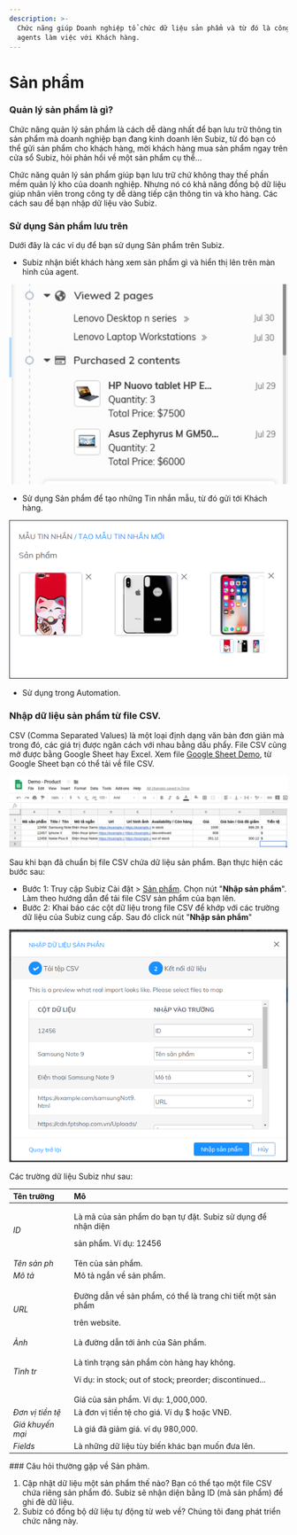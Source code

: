 ```yaml
---
description: >-
  Chức năng giúp Doanh nghiệp tổ chức dữ liệu sản phẩm và từ đó là công cụ để
  agents làm việc với Khách hàng.
---
```


# Sản phẩm

### Quản lý sản phẩm là gì?

Chức năng quản lý sản phầm là cách dễ dàng nhất để bạn lưu trữ thông tin sản phẩm mà doanh nghiệp bạn đang kinh doanh lên Subiz, từ đó bạn có thể gửi sản phẩm cho khách hàng, mời khách hàng mua sản phẩm ngay trên cửa sổ Subiz, hỏi phản hồi về một sản phẩm cụ thể...

Chức năng quản lý sản phẩm giúp bạn lưu trữ chứ không thay thế phần mềm quản lý kho của doanh nghiệp. Nhưng nó có khả năng đồng bộ dữ liệu giúp nhân viên trong công ty dễ dàng tiếp cận thông tin và kho hàng. Các cách sau để bạn nhập dữ liệu vào Subiz.

### Sử dụng Sản phẩm lưu trên 

Dưới đây là các ví dụ để bạn sử dụng Sản phẩm trên Subiz.

* Subiz nhận biết khách hàng xem sản phẩm gì và hiển thị lên trên màn hình của agent.

![](../.gitbook/assets/screenshot-from-2018-12-11-10-28-44.png)

* Sử dụng Sản phẩm để tạo những Tin nhắn mẫu, từ đó gửi tới Khách hàng. 

![](../.gitbook/assets/screenshot-from-2018-12-11-10-32-43%20%281%29.png)

* Sử dụng trong Automation.

### Nhập dữ liệu sản phẩm từ file CSV.

CSV \(Comma Separated Values\) là một loại định dạng văn bản đơn giản mà trong đó, các giá trị được ngăn cách với nhau bằng dấu phẩy. File CSV cũng mở được bằng Google Sheet hay Excel. Xem file [Google Sheet Demo](https://docs.google.com/spreadsheets/d/1yvMHsSmljV29gNQKdyRj-YMNn2rzeswVfzOTeUOiEAg/edit?usp=sharing), từ Google Sheet bạn có thể tải về file CSV.

![S&#x1EED; d&#x1EE5;ng Googl Sheet &#x111;&#x1EC3; l&#x1B0;u d&#x1EEF; li&#x1EC7;u S&#x1EA3;n ph&#x1EA9;m v&#xE0; export ra File CSV ](../.gitbook/assets/screenshot-from-2018-11-23-11-02-40.png)

Sau khi bạn đã chuẩn bị file CSV chứa dữ liệu sản phẩm. Bạn thực hiện các bước sau:

* Bước 1: Truy cập Subiz Cài đặt &gt; [Sản phẩm](https://app.subiz.com/settings/content). Chọn nút "**Nhập sản phẩm**". Làm theo hướng dẫn để tải file CSV sản phẩm của bạn lên.
* Bước 2: Khai báo các cột dữ liệu trong file CSV để khớp với các trường dữ liệu của Subiz cung cấp. Sau đó click nút "**Nhập sản phẩm**"  

![Khai b&#xE1;o d&#x1EEF; li&#x1EC7;u &#x111;&#x1EC3; kh&#x1EDB;p v&#x1EDB;i c&#xE1;c tr&#x1B0;&#x1EDD;ng d&#x1EEF; li&#x1EC7;u Subiz cung c&#x1EA5;p.](../.gitbook/assets/screenshot-from-2018-12-11-10-05-12.png)

Các trường dữ liệu Subiz như sau: 

<table>
  <thead>
    <tr>
      <th style="text-align:left">Tên trường</th>
      <th style="text-align:left">Mô</th>
    </tr>
  </thead>
  <tbody>
    <tr>
      <td style="text-align:left"><em>ID</em>
      </td>
      <td style="text-align:left">
        <p>Là mã của sản phẩm do bạn tự đặt. Subiz sử dụng để nhận diện</p>
        <p>sản phẩm. Ví dụ: 12456</p>
      </td>
    </tr>
    <tr>
      <td style="text-align:left"><em>Tên sản ph</em>
      </td>
      <td style="text-align:left">Tên của sản phẩm.</td>
    </tr>
    <tr>
      <td style="text-align:left"><em>Mô tả</em>
      </td>
      <td style="text-align:left">Mô tả ngắn về sản phẩm.</td>
    </tr>
    <tr>
      <td style="text-align:left"><em>URL</em>
      </td>
      <td style="text-align:left">
        <p>Đường dẫn về sản phẩm, có thể là trang chi tiết một sản phẩm</p>
        <p>trên website.</p>
      </td>
    </tr>
    <tr>
      <td style="text-align:left"><em>Ảnh</em>
      </td>
      <td style="text-align:left">Là đường dẫn tới ảnh của Sản phẩm.</td>
    </tr>
    <tr>
      <td style="text-align:left"><em>Tình tr</em>
      </td>
      <td style="text-align:left">
        <p>Là tình trạng sản phẩm còn hàng hay không.</p>
        <p>Ví dụ: in stock; out of stock; preorder; discontinued...</p>
      </td>
    </tr>
    <tr>
      <td style="text-align:left"><em></em>
      </td>
      <td style="text-align:left">Giá của sản phẩm. Ví dụ: 1,000,000.</td>
    </tr>
    <tr>
      <td style="text-align:left"><em>Đơn vị tiền tệ</em>
      </td>
      <td style="text-align:left">Là đơn vị tiền tệ cho giá. Ví dụ $ hoặc VNĐ.</td>
    </tr>
    <tr>
      <td style="text-align:left"><em>Giá khuyến mại</em>
      </td>
      <td style="text-align:left">Là giá đã giảm giá. ví dụ 980,000.</td>
    </tr>
    <tr>
      <td style="text-align:left"><em>Fields</em>
      </td>
      <td style="text-align:left">Là những dữ liệu tùy biến khác bạn muốn đưa lên.</td>
    </tr>
  </tbody>
</table>### Câu hỏi thường gặp về Sản phâm. 

1. Cập nhật dữ liệu một sản phẩm thế nào? Bạn có thể tạo một file CSV chứa riêng sản phẩm đó. Subiz sẽ nhận diện bằng ID \(mã sản phẩm\) để ghi đè dữ liệu.
2. Subiz có đồng bộ dữ liệu tự động từ web về? Chúng tôi đang phát triển chức năng này. 

